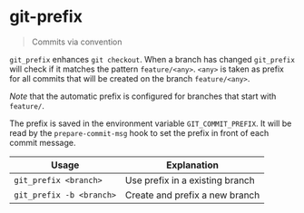 # git-prefix
> Commits via convention

`git_prefix` enhances `git checkout`. When a branch has changed `git_prefix` will check if it matches the pattern `feature/<any>`. `<any>` is taken as prefix for all commits that will be created on the branch `feature/<any>`.

*Note* that the automatic prefix is configured for branches that start with `feature/`.

The prefix is saved in the environment variable `GIT_COMMIT_PREFIX`. It will be read by the `prepare-commit-msg` hook to set the prefix in front of each commit message.

| Usage                    | Explanation                     |
|--------------------------|---------------------------------|
| `git_prefix <branch>`    | Use prefix in a existing branch |
| `git_prefix -b <branch>` | Create and prefix a new branch  |
